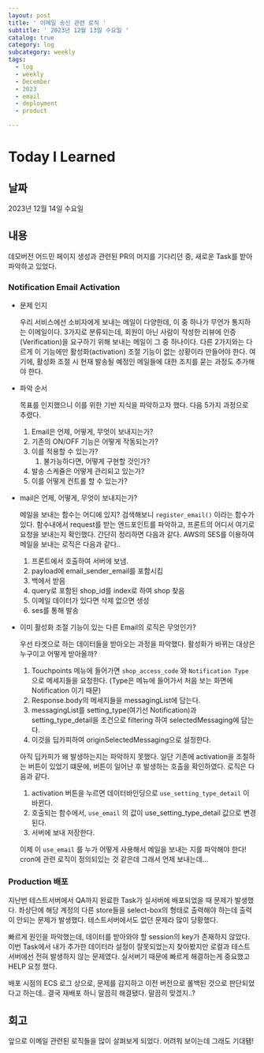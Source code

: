 ```yaml
---
layout: post
title: ' 이메일 송신 관련 로직 '
subtitle: ' 2023년 12월 13일 수요일 '
catalog: true
category: log
subcategory: weekly
tags:
  - log
  - weekly
  - December
  - 2023
  - email
  - deployment
  - product

---
```


# Today I Learned

## 날짜

2023년 12월 14일 수요일

## 내용

 데모버전 어드민 페이지 생성과 관련된 PR의 머지를 기다리던 중, 새로운 Task를 받아 파악하고 있었다.

### Notification Email Activation

- 문제 인지
    
     우리 서비스에선 소비자에게 보내는 메일이 다양한데, 이 중 하나가 무언가 통지하는 이메일이다. 3가지로 분류되는데, 회원이 아닌 사람이 작성한 리뷰에 인증(Verification)을 요구하기 위해 보내는 메일이 그 중 하나이다. 다른 2가지와는 다르게 이 기능에만 활성화(activation) 조절 기능이 없는 상황이라 만들어야 한다. 여기에, 활성화 조절 시 현재 발송될 예정인 메일들에 대한 조치를 묻는 과정도 추가해야 한다.
    
- 파악 순서
    
     목표를 인지했으니 이를 위한 기반 지식을 파악하고자 했다. 다음 5가지 과정으로 추렸다.
    
    1. Email은 언제, 어떻게, 무엇이 보내지는가?
    2. 기존의 ON/OFF 기능은 어떻게 작동되는가?
    3. 이를 적용할 수 있는가?
        1. 불가능하다면, 어떻게 구현할 것인가?
    4. 발송 스케쥴은 어떻게 관리되고 있는가?
    5. 이를 어떻게 컨트롤 할 수 있는가?
- mail은 언제, 어떻게, 무엇이 보내지는가?
    
     메일을 보내는 함수는 어디에 있지? 검색해보니 `register_email()` 이라는 함수가 있다. 함수내에서 request를 받는 엔드포인트를 파악하고, 프론트의 어디서 여기로 요청을 보내는지 확인했다. 간단히 정리하면 다음과 같다. AWS의 SES를 이용하여 메일을 보내는 로직은 다음과 같다..
    
    1. 프론트에서 호출하여 서버에 보냄.
    2. payload에 email_sender_email를 포함시킴
    3. 백에서 받음
    4. query로 포함된 shop_id를 index로 하여  shop 찾음
    5. 이메일 데이터가 있다면 삭제 없으면 생성
    6. ses를 통해 발송
- 이미 활성화 조절 기능이 있는 다른 Email의 로직은 무엇인가?
    
     우선 타겟으로 하는 데이터들을 받아오는 과정을 파악했다. 활성화가 바뀌는 대상은 누구이고 어떻게 받아올까?
    
    1. Touchpoints 메뉴에 들어가면 `shop_access_code` 와 `Notification Type` 으로 메세지들을 요청한다. (Type은 메뉴에 들어가서 처음 보는 화면에 Notification 이기 때문)
    2. Response.body의 메세지들을 messagingList에 담는다.
    3. messagingList를 setting_type(여기선 Notification)과 setting_type_detail을 조건으로 filtering 하여 selectedMessaging에 담는다.
    4. 이것을 딥카피하여 originSelectedMessaging으로 설정한다.
    
    아직 딥카피가 왜 발생하는지는 파악하지 못했다. 일단 기존에 activation을 조절하는 버튼이 있었기 떄문에, 버튼이 일어난 후 발생하는 호출을 확인하였다. 로직은 다음과 같다.
    
    1. activation 버튼을 누르면 데이터바인딩으로 `use_setting_type_detail` 이 바뀐다.
    2. 호출되는 함수에서, `use_email` 의 값이 use_setting_type_detail 값으로 변경된다.
    3. 서버에 보내 저장한다.
    
     이제 이 `use_email` 를 누가 어떻게 사용해서 메일을 보내는 지를 파악해야 한다! cron에 관련 로직이 정의되있는 것 같은데 그래서 언제 보내는데…
    

### Production 배포

 지난번 테스트서버에서 QA까지 완료한 Task가 실서버에 배포되었을 때 문제가 발생했다. 좌상단에 해당 계정의 다른 store들을 select-box의 형태로 출력해야 하는데 출력이 안되는 문제가 발생했다. 테스트서버에서도 없던 문제라 많이 당황했다. 

 빠르게 원인을 파악했는데, 데이터를 받아와야 할 session의 key가 존재하지 않았다. 이번 Task에서 내가 추가한 데이터라 설정이 잘못되었는지 찾아봤지만 로컬과 테스트 서버에선 전혀 발생하지 않는 문제였다. 실서버기 때문에 빠르게 해결하는게 중요했고 HELP 요청 했다. 

 배포 시점의 ECS 로그 상으로, 문제를 감지하고 이전 버전으로 롤백된 것으로 판단되었다고 하는데.. 결국 재배포 하니 말끔히 해결됐다. 말끔히 맞겠지..?

## 회고

 앞으로 이메일 관련된 로직들을 많이 살펴보게 되었다. 어려워 보이는데 그래도 기대됌!
